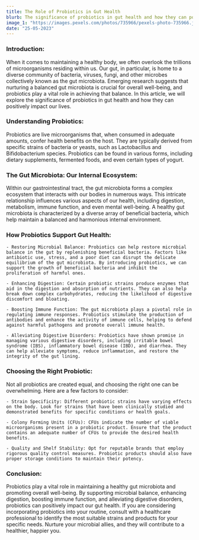 ```yaml
---
title: The Role of Probiotics in Gut Health
blurb: The significance of probiotics in gut health and how they can positively impact our lives.
image_1: "https://images.pexels.com/photos/735966/pexels-photo-735966.jpeg?auto=compress&cs=tinysrgb&w=1260&h=750&dpr=1"
date: "25-05-2023"
---
```


### Introduction:
When it comes to maintaining a healthy body, we often overlook the trillions of microorganisms residing within us. Our gut, in particular, is home to a diverse community of bacteria, viruses, fungi, and other microbes collectively known as the gut microbiota. Emerging research suggests that nurturing a balanced gut microbiota is crucial for overall well-being, and probiotics play a vital role in achieving that balance. In this article, we will explore the significance of probiotics in gut health and how they can positively impact our lives.

### Understanding Probiotics:
Probiotics are live microorganisms that, when consumed in adequate amounts, confer health benefits on the host. They are typically derived from specific strains of bacteria or yeasts, such as Lactobacillus and Bifidobacterium species. Probiotics can be found in various forms, including dietary supplements, fermented foods, and even certain types of yogurt.

### The Gut Microbiota: Our Internal Ecosystem:
Within our gastrointestinal tract, the gut microbiota forms a complex ecosystem that interacts with our bodies in numerous ways. This intricate relationship influences various aspects of our health, including digestion, metabolism, immune function, and even mental well-being. A healthy gut microbiota is characterized by a diverse array of beneficial bacteria, which help maintain a balanced and harmonious internal environment.

### How Probiotics Support Gut Health:

    - Restoring Microbial Balance: Probiotics can help restore microbial balance in the gut by replenishing beneficial bacteria. Factors like antibiotic use, stress, and a poor diet can disrupt the delicate equilibrium of the gut microbiota. By introducing probiotics, we can support the growth of beneficial bacteria and inhibit the proliferation of harmful ones.

    - Enhancing Digestion: Certain probiotic strains produce enzymes that aid in the digestion and absorption of nutrients. They can also help break down complex carbohydrates, reducing the likelihood of digestive discomfort and bloating.

    - Boosting Immune Function: The gut microbiota plays a pivotal role in regulating immune responses. Probiotics stimulate the production of antibodies and enhance the activity of immune cells, helping to defend against harmful pathogens and promote overall immune health.

    - Alleviating Digestive Disorders: Probiotics have shown promise in managing various digestive disorders, including irritable bowel syndrome (IBS), inflammatory bowel disease (IBD), and diarrhea. They can help alleviate symptoms, reduce inflammation, and restore the integrity of the gut lining.

### Choosing the Right Probiotic:
Not all probiotics are created equal, and choosing the right one can be overwhelming. Here are a few factors to consider:

    - Strain Specificity: Different probiotic strains have varying effects on the body. Look for strains that have been clinically studied and demonstrated benefits for specific conditions or health goals.

    - Colony Forming Units (CFUs): CFUs indicate the number of viable microorganisms present in a probiotic product. Ensure that the product contains an adequate number of CFUs to provide the desired health benefits.

    - Quality and Shelf Stability: Opt for reputable brands that employ rigorous quality control measures. Probiotic products should also have proper storage conditions to maintain their potency.

### Conclusion:
Probiotics play a vital role in maintaining a healthy gut microbiota and promoting overall well-being. By supporting microbial balance, enhancing digestion, boosting immune function, and alleviating digestive disorders, probiotics can positively impact our gut health. If you are considering incorporating probiotics into your routine, consult with a healthcare professional to identify the most suitable strains and products for your specific needs. Nurture your microbial allies, and they will contribute to a healthier, happier you.